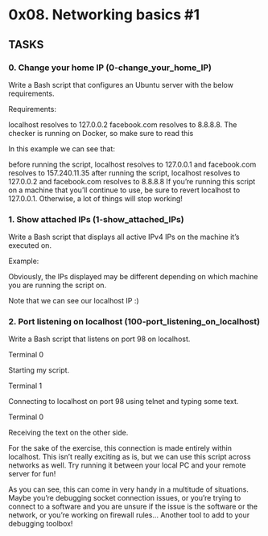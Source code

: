 # 0x08. Networking basics #1

## TASKS

### 0. Change your home IP (0-change_your_home_IP)
Write a Bash script that configures an Ubuntu server with the below requirements.

Requirements:

localhost resolves to 127.0.0.2
facebook.com resolves to 8.8.8.8.
The checker is running on Docker, so make sure to read this

In this example we can see that:

before running the script, localhost resolves to 127.0.0.1 and facebook.com resolves to 157.240.11.35
after running the script, localhost resolves to 127.0.0.2 and facebook.com resolves to 8.8.8.8
If you’re running this script on a machine that you’ll continue to use, be sure to revert localhost to 127.0.0.1. Otherwise, a lot of things will stop working!

### 1. Show attached IPs (1-show_attached_IPs)
Write a Bash script that displays all active IPv4 IPs on the machine it’s executed on.

Example:

Obviously, the IPs displayed may be different depending on which machine you are running the script on.

Note that we can see our localhost IP :)

### 2. Port listening on localhost (100-port_listening_on_localhost)
Write a Bash script that listens on port 98 on localhost.

Terminal 0

Starting my script.

Terminal 1

Connecting to localhost on port 98 using telnet and typing some text.

Terminal 0

Receiving the text on the other side.

For the sake of the exercise, this connection is made entirely within localhost. This isn’t really exciting as is, but we can use this script across networks as well. Try running it between your local PC and your remote server for fun!

As you can see, this can come in very handy in a multitude of situations. Maybe you’re debugging socket connection issues, or you’re trying to connect to a software and you are unsure if the issue is the software or the network, or you’re working on firewall rules… Another tool to add to your debugging toolbox!
